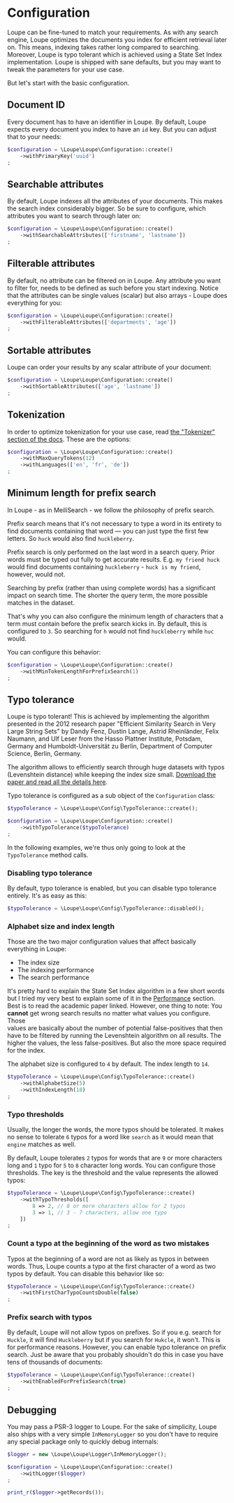 # Configuration

Loupe can be fine-tuned to match your requirements. As with any search engine, Loupe optimizes the documents you index
for efficient retrieval later on. This means, indexing takes rather long compared to searching.
Moreover, Loupe is typo tolerant which is achieved using a State Set Index implementation. Loupe is shipped with 
sane defaults, but you may want to tweak the parameters for your use case.

But let's start with the basic configuration. 

## Document ID

Every document has to have an identifier in Loupe. By default, Loupe expects every document you index to have an `id` 
key. But you can adjust that to your needs: 

```php
$configuration = \Loupe\Loupe\Configuration::create()
    ->withPrimaryKey('uuid')
;
```

## Searchable attributes

By default, Loupe indexes all the attributes of your documents. This makes the search index considerably bigger.
So be sure to configure, which attributes you want to search through later on:

```php
$configuration = \Loupe\Loupe\Configuration::create()
    ->withSearchableAttributes(['firstname', 'lastname'])
;
```

## Filterable attributes

By default, no attribute can be filtered on in Loupe. Any attribute you want to filter for, needs to be defined as 
such before you start indexing. Notice that the attributes can be single values (scalar) but also arrays - Loupe 
does everything for you:

```php
$configuration = \Loupe\Loupe\Configuration::create()
    ->withFilterableAttributes(['departments', 'age'])
;
```

## Sortable attributes

Loupe can order your results by any scalar attribute of your document:

```php
$configuration = \Loupe\Loupe\Configuration::create()
    ->withSortableAttributes(['age', 'lastname'])
;
```

## Tokenization

In order to optimize tokenization for your use case, read [the "Tokenizer" section of the docs](tokenizer.md). These 
are the options:

```php
$configuration = \Loupe\Loupe\Configuration::create()
    ->withMaxQueryTokens(12)
    ->withLanguages(['en', 'fr', 'de'])
;
```


## Minimum length for prefix search

In Loupe - as in MeiliSearch - we follow the philosophy of prefix search. 

Prefix search means that it's not necessary to type a word in its entirety to find documents containing that 
word — you can just type the first few letters. So `huck` would also find `huckleberry`.

Prefix search is only performed on the last word in a search query. Prior words must be typed out fully to get 
accurate results. E.g. `my friend huck` would find documents containing `huckleberry` - `huck is my friend`, however, 
would not.

Searching by prefix (rather than using complete words) has a significant impact on search time. 
The shorter the query term, the more possible matches in the dataset.

That's why you can also configure the minimum length of characters that a term must contain before the prefix search 
kicks in. By default, this is configured to `3`. So searching for `h` would not find `huckleberry` while `huc` would.

You can configure this behavior:

```php
$configuration = \Loupe\Loupe\Configuration::create()
    ->withMinTokenLengthForPrefixSearch(1)
;
```

## Typo tolerance

Loupe is typo tolerant! This is achieved by implementing the algorithm presented in the 2012 research paper "Efficient 
Similarity Search in Very Large String Sets" by Dandy Fenz, Dustin Lange, Astrid Rheinländer, Felix Naumann,
and Ulf Leser from the Hasso Plattner Institute, Potsdam, Germany and Humboldt-Universität zu Berlin, Department of
Computer Science, Berlin, Germany.

The algorithm allows to efficiently search through huge datasets with typos (Levenshtein distance) while keeping the
index size small. [Download the paper and read all the details here][Paper].

Typo tolerance is configured as a sub object of the `Configuration` class:

```php
$typoTolerance = \Loupe\Loupe\Config\TypoTolerance::create();

$configuration = \Loupe\Loupe\Configuration::create()
    ->withTypoTolerance($typoTolerance)
;
```

In the following examples, we're thus only going to look at the `TypoTolerance` method calls.

### Disabling typo tolerance

By default, typo tolerance is enabled, but you can disable typo tolerance entirely. It's as easy as this:

```php
$typoTolerance = \Loupe\Loupe\Config\TypoTolerance::disabled();
```

### Alphabet size and index length

Those are the two major configuration values that affect basically everything in Loupe:

- The index size
- The indexing performance
- The search performance

It's pretty hard to explain the State Set Index algorithm in a few short words but I tried my very best to explain 
some of it in the [Performance](performance.md) section. Best is to read the academic paper
linked. However, one thing to note: You **cannot** get wrong search results no matter what values you configure. Those  
values are basically about the number of potential false-positives that then have to be filtered by 
running the Levenshtein algorithm on all results. The higher the values, the less false-positives. But also the more 
space required for the index.

The alphabet size is configured to `4` by default. The index length to `14`.

```php
$typoTolerance = \Loupe\Loupe\Config\TypoTolerance::create()
    ->withAlphabetSize(5)
    ->withIndexLength(18)
;
```

### Typo thresholds

Usually, the longer the words, the more typos should be tolerated. It makes no sense to tolerate `6` typos for a word 
like `search` as it would mean that `engine` matches as well.

By default, Loupe tolerates `2` typos for words that are `9` or more characters long and `1` typo for `5` to `8` 
character long words. You can configure those thresholds. The key is the threshold and the value represents the 
allowed typos:

```php
$typoTolerance = \Loupe\Loupe\Config\TypoTolerance::create()
    ->withTypoThresholds([
        8 => 2, // 8 or more characters allow for 2 typos
        3 => 1, // 3 - 7 characters, allow one typo
    ])
;
```

### Count a typo at the beginning of the word as two mistakes

Typos at the beginning of a word are not as likely as typos in between words. Thus, Loupe counts a
typo at the first character of a word as two typos by default. You can disable this behavior like so:

```php
$typoTolerance = \Loupe\Loupe\Config\TypoTolerance::create()
    ->withFirstCharTypoCountsDouble(false)
;
```

### Prefix search with typos

By default, Loupe will not allow typos on prefixes. So if you e.g. search for `Huckle`, it will find `Huckleberry` 
but if you search for `Hukcle`, it won't. This is for performance reasons. However, you can enable typo tolerance on 
prefix search. Just be aware that you probably shouldn't do this in case you have tens of thousands of documents:

```php
$typoTolerance = \Loupe\Loupe\Config\TypoTolerance::create()
    ->withEnabledForPrefixSearch(true)
;
```

## Debugging

You may pass a PSR-3 logger to Loupe. For the sake of simplicity, Loupe also ships with a very simple 
`InMemoryLogger` so you don't have to require any special package only to quickly debug internals:

```php
$logger = new \Loupe\Loupe\Logger\InMemoryLogger();

$configuration = \Loupe\Loupe\Configuration::create()
    ->withLogger($logger)
;

print_r($logger->getRecords());
```


[Paper]: https://hpi.de/fileadmin/user_upload/fachgebiete/naumann/publications/PDFs/2012_fenz_efficient.pdf